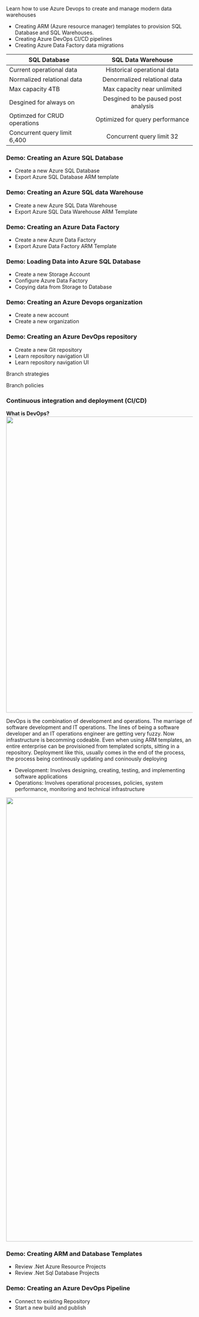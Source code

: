 <p> Learn how to use Azure Devops to create and manage modern data warehouses </p>

<ul>
 <li> Creating ARM (Azure resource manager) templates to provision SQL Database and SQL Warehouses. </li>
 <li> Creating Azure DevOps CI/CD pipelines </li>
 <li> Creating Azure Data Factory data migrations </li>
 </ul>
 

 | SQL Database      | SQL Data Warehouse       |
| ------------- |:-------------:|
| Current operational data  | Historical operational data |
| Normalized relational data    | Denormalized relational data     |
| Max capacity 4TB | Max capacity near unlimited       |
| Desgined for always on  | Desgined to be paused post analysis        |
| Optimzed for CRUD operations   | Optimized for query performance      |
| Concurrent query limit 6,400 |Concurrent query limit 32|  
 
 
<h3> Demo: Creating an Azure SQL Database </h3>
<ul>
 <li> Create a new Azure SQL Database </li>
 <li> Export Azure SQL Database ARM template </li>
 </ul>
 
 <h3> Demo: Creating an Azure SQL data Warehouse </h3>
 <ul>
 <li> Create a new Azure SQL Data Warehouse </li>
 <li> Export Azure SQL Data Warehouse ARM Template </li>
 </ul>
 
 <h3> Demo: Creating an Azure Data Factory </h3>
 <ul>
 <li> Create a new Azure Data Factory </li>
 <li> Export Azure Data Factory ARM Template </li>
 </ul>
 
 
 <h3> Demo: Loading Data into Azure SQL Database </h3>
 <ul> 
 <li> Create a new Storage Account  </li>
 <li> Configure Azure Data Factory </li>
 <li> Copying data from Storage to Database </li>
 </ul>
 
 <h3> Demo: Creating an Azure Devops organization </h3>
 <ul>
 <li> Create a new account </li>
 <li> Create a new organization </li>
 </ul>
 
 <h3> Demo: Creating an Azure DevOps repository </h3>
 <ul>
 <li> Create a new Git repository </li>
 <li> Learn repository navigation UI </li>
 <li> Learn repository navigation UI </li>
 </ul>
 
 <p> Branch strategies</p>
 
 <p> Branch policies </p>
 
 <h3> Continuous integration and deployment (CI/CD) </h3>
 <b> What is DevOps? </b>
 
 <img src="https://miro.medium.com/max/3964/1*AwvDJDfErlD34ox2QpwGoA.png" width="800">
 
 
 <p> DevOps is the combination of development and operations. The marriage of software development and IT operations. The lines of being a software developer and an IT operations engineer are getting very fuzzy. Now infrastructure is becomming codeable. Even when using ARM templates, an entire enterprise can be provisioned from templated scripts, sitting in a repository. Deployment like this, usually comes in the end of the process, the process being continously updating and coninously deploying </p>     </p>
 <ul> 
 <li> Development: Involves designing, creating, testing, and implementing software applications </li>
 <li> Operations: Involves operational processes, policies, system performance, monitoring and technical infrastructure </li>
 </ul>
 
 <img src="https://cloudandmobileblogcom.files.wordpress.com/2018/07/devops.jpg?w=833" width="1200">
 
 <h3> Demo: Creating ARM and Database Templates </h3>
 <ul>
 <li> Review .Net Azure Resource Projects </li>
 <li> Review .Net Sql Database Projects </li>
 </ul>

 <h3> Demo: Creating an Azure DevOps Pipeline </h3>
 <ul>
 <li> Connect to existing Repository </li>
 <li> Start a new build and publish </li>
 </ul>

